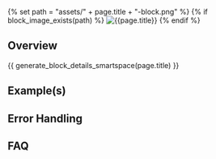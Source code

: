 {% set path = "assets/" + page.title + "-block.png" %}
{% if block_image_exists(path) %}
![{{page.title}}]({{path}})
{% endif %}

## Overview

{{ generate_block_details_smartspace(page.title) }}    

## Example(s)

## Error Handling

## FAQ

